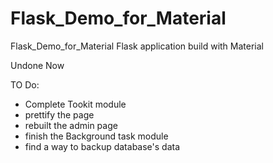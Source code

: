 # Flask_Demo_for_Material
Flask_Demo_for_Material
Flask application build with Material

Undone Now

TO Do:
   * Complete Tookit module
   * prettify the page
   * rebuilt the admin page
   * finish the Background task module
   * find a way to backup database's data

